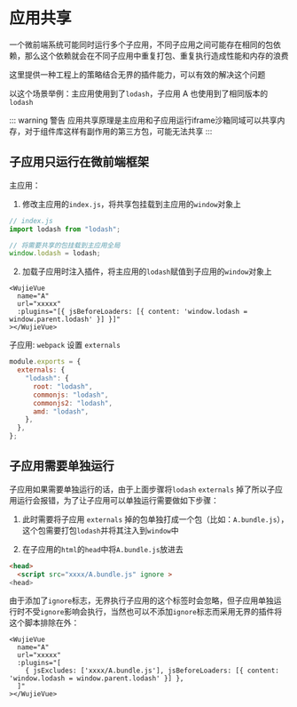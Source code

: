
# 应用共享

一个微前端系统可能同时运行多个子应用，不同子应用之间可能存在相同的包依赖，那么这个依赖就会在不同子应用中重复打包、重复执行造成性能和内存的浪费

这里提供一种工程上的策略结合无界的插件能力，可以有效的解决这个问题

以这个场景举例：主应用使用到了`lodash`，子应用 A 也使用到了相同版本的`lodash`

::: warning 警告
应用共享原理是主应用和子应用运行iframe沙箱同域可以共享内存，对于组件库这样有副作用的第三方包，可能无法共享
:::


## 子应用只运行在微前端框架

主应用：

1. 修改主应用的`index.js`，将共享包挂载到主应用的`window`对象上

```javascript
// index.js
import lodash from "lodash";

// 将需要共享的包挂载到主应用全局
window.lodash = lodash;
```

2. 加载子应用时注入插件，将主应用的`lodash`赋值到子应用的`window`对象上

```vue
<WujieVue
  name="A"
  url="xxxxx"
  :plugins="[{ jsBeforeLoaders: [{ content: 'window.lodash = window.parent.lodash' }] }]"
></WujieVue>
```

子应用: `webpack` 设置 `externals`

```javascript
module.exports = {
  externals: {
    "lodash": {
      root: "lodash",
      commonjs: "lodash",
      commonjs2: "lodash",
      amd: "lodash",
    },
  },
};
```

## 子应用需要单独运行

子应用如果需要单独运行的话，由于上面步骤将`lodash` `externals` 掉了所以子应用运行会报错，为了让子应用可以单独运行需要做如下步骤：

1. 此时需要将子应用 `externals` 掉的包单独打成一个包（比如：`A.bundle.js`），这个包需要打包`lodash`并将其注入到`window`中

2. 在子应用的`html`的`head`中将`A.bundle.js`放进去

```html
<head>
  <script src="xxxx/A.bundle.js" ignore >
<head>
```

由于添加了`ignore`标志，无界执行子应用的这个标签时会忽略，但子应用单独运行时不受`ignore`影响会执行，当然也可以不添加`ignore`标志而采用无界的插件将这个脚本排除在外：

```vue
<WujieVue
  name="A"
  url="xxxxx"
  :plugins="[
    { jsExcludes: ['xxxx/A.bundle.js'], jsBeforeLoaders: [{ content: 'window.lodash = window.parent.lodash' }] },
  ]"
></WujieVue>
```
